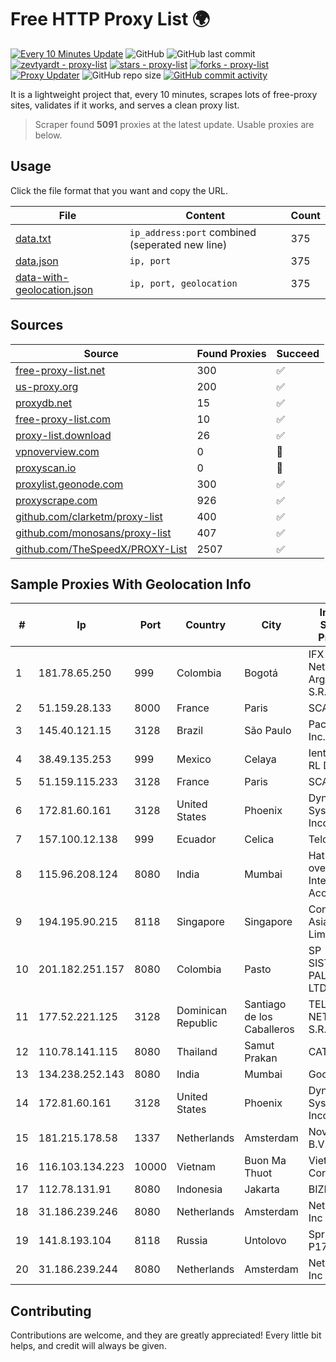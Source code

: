 
# Free HTTP Proxy List 🌍

[![Every 10 Minutes Update](https://github.com/mertguvencli/http-proxy-list/actions/workflows/main.yml/badge.svg?branch=main)](https://github.com/mertguvencli/http-proxy-list/actions/workflows/main.yml)
![GitHub](https://img.shields.io/github/license/mertguvencli/http-proxy-list)
![GitHub last commit](https://img.shields.io/github/last-commit/mertguvencli/http-proxy-list)
[![zevtyardt - proxy-list](https://img.shields.io/static/v1?label=zevtyardt&message=proxy-list&color=blue&logo=github)](https://github.com/zevtyardt/proxy-list "Go to GitHub repo")
[![stars - proxy-list](https://img.shields.io/github/stars/zevtyardt/proxy-list?style=social)](https://github.com/zevtyardt/proxy-list)
[![forks - proxy-list](https://img.shields.io/github/forks/zevtyardt/proxy-list?style=social)](https://github.com/zevtyardt/proxy-list)
[![Proxy Updater](https://github.com/zevtyardt/proxy-list/workflows/Proxy%20Updater/badge.svg)](https://github.com/zevtyardt/proxy-list/actions?query=workflow:"Proxy+Updater")
![GitHub repo size](https://img.shields.io/github/repo-size/zevtyardt/proxy-list)
[![GitHub commit activity](https://img.shields.io/github/commit-activity/m/zevtyardt/proxy-list?logo=commits)](https://github.com/zevtyardt/proxy-list/commits/main)

It is a lightweight project that, every 10 minutes, scrapes lots of free-proxy sites, validates if it works, and serves a clean proxy list.

> Scraper found **5091** proxies at the latest update. Usable proxies are below.

## Usage

Click the file format that you want and copy the URL.

|File|Content|Count|
|----|-------|-----|
|[data.txt](https://raw.githubusercontent.com/mertguvencli/http-proxy-list/main/proxy-list/data.txt)|`ip_address:port` combined (seperated new line)|375|
|[data.json](https://raw.githubusercontent.com/mertguvencli/http-proxy-list/main/proxy-list/data.json)|`ip, port`|375|
|[data-with-geolocation.json](https://raw.githubusercontent.com/mertguvencli/http-proxy-list/main/proxy-list/data-with-geolocation.json)|`ip, port, geolocation`|375|

## Sources

|Source|Found Proxies|Succeed|
|------|-------------|-------|
|[free-proxy-list.net](https://free-proxy-list.net)|300|✅|
|[us-proxy.org](https://www.us-proxy.org)|200|✅|
|[proxydb.net](http://proxydb.net)|15|✅|
|[free-proxy-list.com](https://free-proxy-list.com/?page=&port=&type%5B%5D=http&type%5B%5D=https&up_time=0&search=Search)|10|✅|
|[proxy-list.download](https://www.proxy-list.download/HTTP)|26|✅|
|[vpnoverview.com](https://vpnoverview.com/privacy/anonymous-browsing/free-proxy-servers)|0|🚫|
|[proxyscan.io](https://www.proxyscan.io)|0|🚫|
|[proxylist.geonode.com](https://proxylist.geonode.com/api/proxy-list?limit=300&page=1&sort_by=lastChecked&sort_type=desc&protocols=http,https)|300|✅|
|[proxyscrape.com](https://api.proxyscrape.com/v2/?request=displayproxies&protocol=http&timeout=10000&country=all&ssl=all&anonymity=all)|926|✅|
|[github.com/clarketm/proxy-list](https://raw.githubusercontent.com/clarketm/proxy-list/master/proxy-list-raw.txt)|400|✅|
|[github.com/monosans/proxy-list](https://raw.githubusercontent.com/monosans/proxy-list/main/proxies/http.txt)|407|✅|
|[github.com/TheSpeedX/PROXY-List](https://raw.githubusercontent.com/TheSpeedX/PROXY-List/master/http.txt)|2507|✅|


## Sample Proxies With Geolocation Info

|#|Ip|Port|Country|City|Internet Service Provider|
|-|--|----|-------|----|-------------------------|
|1|181.78.65.250|999|Colombia|Bogotá|IFX Networks Argentina S.R.L|
|2|51.159.28.133|8000|France|Paris|SCALEWAY|
|3|145.40.121.15|3128|Brazil|São Paulo|Packet Host, Inc.|
|4|38.49.135.253|999|Mexico|Celaya|Ientc S De RL De CV|
|5|51.159.115.233|3128|France|Paris|SCALEWAY|
|6|172.81.60.161|3128|United States|Phoenix|Dynu Systems Incorporated|
|7|157.100.12.138|999|Ecuador|Celica|Telconet S.A|
|8|115.96.208.124|8080|India|Mumbai|Hathway IP over Cable Internet Access|
|9|194.195.90.215|8118|Singapore|Singapore|Contabo Asia Private Limited|
|10|201.182.251.157|8080|Colombia|Pasto|SP SISTEMAS PALACIOS LTDA|
|11|177.52.221.125|3128|Dominican Republic|Santiago de los Caballeros|TELERY NETWORKS, S.R.L|
|12|110.78.141.115|8080|Thailand|Samut Prakan|CAT-BB|
|13|134.238.252.143|8080|India|Mumbai|Google LLC|
|14|172.81.60.161|3128|United States|Phoenix|Dynu Systems Incorporated|
|15|181.215.178.58|1337|Netherlands|Amsterdam|NovoServe B.V.|
|16|116.103.134.223|10000|Vietnam|Buon Ma Thuot|Viettel Corporation|
|17|112.78.131.91|8080|Indonesia|Jakarta|BIZNET|
|18|31.186.239.246|8080|Netherlands|Amsterdam|NetSkope Inc|
|19|141.8.193.104|8118|Russia|Untolovo|Sprinthost P17|
|20|31.186.239.244|8080|Netherlands|Amsterdam|NetSkope Inc|



## Contributing

Contributions are welcome, and they are greatly appreciated! Every
little bit helps, and credit will always be given.

